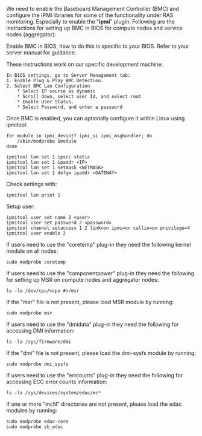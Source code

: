 We need to enable the Baseboard Management Controller (BMC) and configure the IPMI libraries for some of the functionality under RAS monitoring. Especially to enable the "**ipmi**" plugin. Following are the instructions for setting up BMC in BIOS for compute nodes and service nodes (aggregator):

Enable BMC in BIOS, how to do this is specific to your BIOS.  Refer to your server manual for guidance.

These instructions work on our specific development machine:
```
In BIOS settings, go to Server Management tab:
1. Enable Plug & Play BMC Detection. 
2. Select BMC Lan Configuration
    * Select IP source as dynamic
    * Scroll down, select user Id, and select root
    * Enable User Status.
    * Select Password, and enter a password
```

Once BMC is enabled, you can optionally configure it within Linux using ipmitool:
```
for module in ipmi_devintf ipmi_si ipmi_msghandler; do
    /sbin/modprobe $module
done

ipmitool lan set 1 ipsrc static
ipmitool lan set 1 ipaddr <IP>
ipmitool lan set 1 netmask <NETMASK>
ipmitool lan set 1 defgw ipaddr <GATEWAY>
```

Check settings with:

```
ipmitool lan print 1
```

Setup user:
```
ipmitool user set name 2 <user>
ipmitool user set password 2 <password>
ipmitool channel setaccess 1 2 link=on ipmi=on callin=on privilege=4
ipmitool user enable 2
```

If users need to use the "coretemp" plug-in they need the following kernel module on all nodes:

```
sudo modprobe coretemp
```

If users need to use the "componentpower" plug-in they need the following for setting up MSR on compute nodes and aggregator nodes:

```
ls -la /dev/cpu/<cpu #>/msr
```

If the "msr" file is not present, please load MSR module by running:

```
sudo modprobe msr
```

If users need to use the "dmidata" plug-in they need the following for accessing DMI information:

```
ls -la /sys/firmware/dmi
```

If the "dmi" file is not present, please load the dmi-sysfs module by running:
```
sudo modprobe dmi_sysfs
```

If users need to use the "errcounts" plug-in they need the following for accessing ECC error counts information:

```
ls -la /sys/devices/system/edac/mc*
```

If one or more "mcN" directories are not present, please load the edac modules by running:

```
sudo modprobe edac-core
sudo modprobe sb_edac
```
